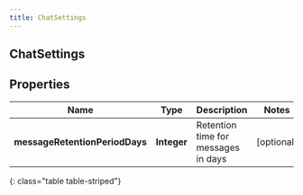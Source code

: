 ```yaml
---
title: ChatSettings
---
```

## ChatSettings


## Properties

| Name | Type | Description | Notes |
| ------------ | ------------- | ------------- | ------------- |
| **messageRetentionPeriodDays** | <!----><!---->**Integer**<!----> | Retention time for messages in days |  [optional] |
{: class="table table-striped"}



